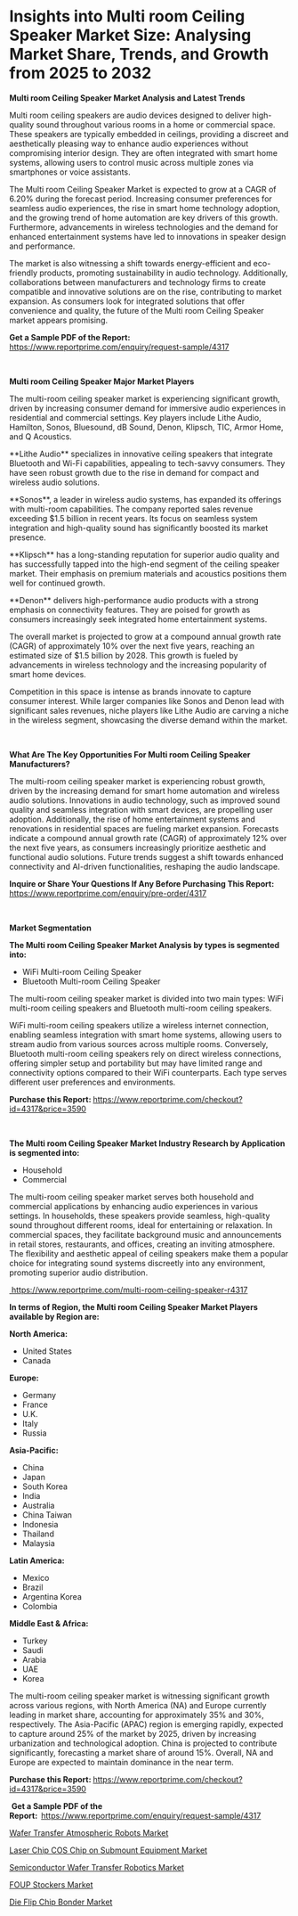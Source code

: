 <p><h1>Insights into Multi room Ceiling Speaker Market Size: Analysing Market Share, Trends, and Growth from 2025 to 2032</h1></p><p><strong>Multi room Ceiling Speaker Market Analysis and Latest Trends</strong></p>
<p><p>Multi room ceiling speakers are audio devices designed to deliver high-quality sound throughout various rooms in a home or commercial space. These speakers are typically embedded in ceilings, providing a discreet and aesthetically pleasing way to enhance audio experiences without compromising interior design. They are often integrated with smart home systems, allowing users to control music across multiple zones via smartphones or voice assistants.</p><p>The Multi room Ceiling Speaker Market is expected to grow at a CAGR of 6.20% during the forecast period. Increasing consumer preferences for seamless audio experiences, the rise in smart home technology adoption, and the growing trend of home automation are key drivers of this growth. Furthermore, advancements in wireless technologies and the demand for enhanced entertainment systems have led to innovations in speaker design and performance. </p><p>The market is also witnessing a shift towards energy-efficient and eco-friendly products, promoting sustainability in audio technology. Additionally, collaborations between manufacturers and technology firms to create compatible and innovative solutions are on the rise, contributing to market expansion. As consumers look for integrated solutions that offer convenience and quality, the future of the Multi room Ceiling Speaker market appears promising.</p></p>
<p><strong>Get a Sample PDF of the Report:&nbsp;</strong> <a href="https://www.reportprime.com/enquiry/request-sample/4317?utm_campaign=2639&utm_medium=2&utm_source=Github&utm_content=ia&utm_term=19032025&utm_id=multi-room-ceiling-speaker">https://www.reportprime.com/enquiry/request-sample/4317</a></p>
<p>&nbsp;</p>
<p><strong>Multi room Ceiling Speaker Major Market Players</strong></p>
<p><p>The multi-room ceiling speaker market is experiencing significant growth, driven by increasing consumer demand for immersive audio experiences in residential and commercial settings. Key players include Lithe Audio, Hamilton, Sonos, Bluesound, dB Sound, Denon, Klipsch, TIC, Armor Home, and Q Acoustics.</p><p>**Lithe Audio** specializes in innovative ceiling speakers that integrate Bluetooth and Wi-Fi capabilities, appealing to tech-savvy consumers. They have seen robust growth due to the rise in demand for compact and wireless audio solutions.</p><p>**Sonos**, a leader in wireless audio systems, has expanded its offerings with multi-room capabilities. The company reported sales revenue exceeding $1.5 billion in recent years. Its focus on seamless system integration and high-quality sound has significantly boosted its market presence.</p><p>**Klipsch** has a long-standing reputation for superior audio quality and has successfully tapped into the high-end segment of the ceiling speaker market. Their emphasis on premium materials and acoustics positions them well for continued growth.</p><p>**Denon** delivers high-performance audio products with a strong emphasis on connectivity features. They are poised for growth as consumers increasingly seek integrated home entertainment systems.</p><p>The overall market is projected to grow at a compound annual growth rate (CAGR) of approximately 10% over the next five years, reaching an estimated size of $1.5 billion by 2028. This growth is fueled by advancements in wireless technology and the increasing popularity of smart home devices.</p><p>Competition in this space is intense as brands innovate to capture consumer interest. While larger companies like Sonos and Denon lead with significant sales revenues, niche players like Lithe Audio are carving a niche in the wireless segment, showcasing the diverse demand within the market.</p></p>
<p>&nbsp;</p>
<p><strong>What Are The Key Opportunities For Multi room Ceiling Speaker Manufacturers?</strong></p>
<p><p>The multi-room ceiling speaker market is experiencing robust growth, driven by the increasing demand for smart home automation and wireless audio solutions. Innovations in audio technology, such as improved sound quality and seamless integration with smart devices, are propelling user adoption. Additionally, the rise of home entertainment systems and renovations in residential spaces are fueling market expansion. Forecasts indicate a compound annual growth rate (CAGR) of approximately 12% over the next five years, as consumers increasingly prioritize aesthetic and functional audio solutions. Future trends suggest a shift towards enhanced connectivity and AI-driven functionalities, reshaping the audio landscape.</p></p>
<p><strong>Inquire or Share Your Questions If Any Before Purchasing This Report:</strong> <a href="https://www.reportprime.com/enquiry/pre-order/4317?utm_campaign=2639&utm_medium=2&utm_source=Github&utm_content=ia&utm_term=19032025&utm_id=multi-room-ceiling-speaker">https://www.reportprime.com/enquiry/pre-order/4317</a></p>
<p>&nbsp;</p>
<p><strong>Market Segmentation</strong></p>
<p><strong>The Multi room Ceiling Speaker Market Analysis by types is segmented into:</strong></p>
<p><ul><li>WiFi Multi-room Ceiling Speaker</li><li>Bluetooth Multi-room Ceiling Speaker</li></ul></p>
<p><p>The multi-room ceiling speaker market is divided into two main types: WiFi multi-room ceiling speakers and Bluetooth multi-room ceiling speakers. </p><p>WiFi multi-room ceiling speakers utilize a wireless internet connection, enabling seamless integration with smart home systems, allowing users to stream audio from various sources across multiple rooms. Conversely, Bluetooth multi-room ceiling speakers rely on direct wireless connections, offering simpler setup and portability but may have limited range and connectivity options compared to their WiFi counterparts. Each type serves different user preferences and environments.</p></p>
<p><strong>Purchase this Report:&nbsp;</strong><a href="https://www.reportprime.com/checkout?id=4317&price=3590&utm_campaign=2639&utm_medium=2&utm_source=Github&utm_content=ia&utm_term=19032025&utm_id=multi-room-ceiling-speaker">https://www.reportprime.com/checkout?id=4317&price=3590</a></p>
<p>&nbsp;</p>
<p><strong>The Multi room Ceiling Speaker Market Industry Research by Application is segmented into:</strong></p>
<p><ul><li>Household</li><li>Commercial</li></ul></p>
<p><p>The multi-room ceiling speaker market serves both household and commercial applications by enhancing audio experiences in various settings. In households, these speakers provide seamless, high-quality sound throughout different rooms, ideal for entertaining or relaxation. In commercial spaces, they facilitate background music and announcements in retail stores, restaurants, and offices, creating an inviting atmosphere. The flexibility and aesthetic appeal of ceiling speakers make them a popular choice for integrating sound systems discreetly into any environment, promoting superior audio distribution.</p></p>
<p><a href="https://www.reportprime.com/multi-room-ceiling-speaker-r4317?utm_campaign=2639&utm_medium=2&utm_source=Github&utm_content=ia&utm_term=19032025&utm_id=multi-room-ceiling-speaker">&nbsp;https://www.reportprime.com/multi-room-ceiling-speaker-r4317</a></p>
<p><strong>In terms of Region, the Multi room Ceiling Speaker Market Players available by Region are:</strong></p>
<p>
    <p> <strong> North America: </strong>
        <ul>
            <li>United States</li>
            <li>Canada</li>
        </ul>
        </p> 
    <p> <strong> Europe: </strong>
        <ul>
            <li>Germany</li>
            <li>France</li>
            <li>U.K.</li>
            <li>Italy</li>
            <li>Russia</li>
        </ul>
        </p> 
    <p> <strong> Asia-Pacific: </strong>
        <ul>
            <li>China</li>
            <li>Japan</li>
            <li>South Korea</li>
            <li>India</li>
            <li>Australia</li>
            <li>China Taiwan</li>
            <li>Indonesia</li>
            <li>Thailand</li>
            <li>Malaysia</li>
        </ul>
        </p> 
    <p> <strong> Latin America: </strong>
        <ul>
            <li>Mexico</li>
            <li>Brazil</li>
            <li>Argentina Korea</li>
            <li>Colombia</li>
        </ul>
        </p> 
    <p> <strong> Middle East & Africa: </strong>
        <ul>
            <li>Turkey</li>
            <li>Saudi</li>
            <li>Arabia</li>
            <li>UAE</li>
            <li>Korea</li>
        </ul>
    </p>
    </p>
<p><p>The multi-room ceiling speaker market is witnessing significant growth across various regions, with North America (NA) and Europe currently leading in market share, accounting for approximately 35% and 30%, respectively. The Asia-Pacific (APAC) region is emerging rapidly, expected to capture around 25% of the market by 2025, driven by increasing urbanization and technological adoption. China is projected to contribute significantly, forecasting a market share of around 15%. Overall, NA and Europe are expected to maintain dominance in the near term.</p></p>
<p><strong>Purchase this Report: </strong><a href="https://www.reportprime.com/checkout?id=4317&price=3590&utm_campaign=2639&utm_medium=2&utm_source=Github&utm_content=ia&utm_term=19032025&utm_id=multi-room-ceiling-speaker">https://www.reportprime.com/checkout?id=4317&price=3590</a></p>
<p>&nbsp;<strong>Get a Sample PDF of the Report:&nbsp;&nbsp;</strong><a href="https://www.reportprime.com/enquiry/request-sample/4317?utm_campaign=2639&utm_medium=2&utm_source=Github&utm_content=ia&utm_term=19032025&utm_id=multi-room-ceiling-speaker">https://www.reportprime.com/enquiry/request-sample/4317</a></p>
<p><strong></strong></p>
<p><p><a href="https://github.com/ngozudapshi/Market-Research-Report-List-1/blob/main/wafer-transfer-atmospheric-robots-market.md?utm_campaign=2639&utm_medium=2&utm_source=Github&utm_content=ia&utm_term=19032025&utm_id=multi-room-ceiling-speaker">Wafer Transfer Atmospheric Robots Market</a></p><p><a href="https://github.com/ovtkosle/Market-Research-Report-List-1/blob/main/laser-chip-cos-chip-on-submount-equipment-market.md?utm_campaign=2639&utm_medium=2&utm_source=Github&utm_content=ia&utm_term=19032025&utm_id=multi-room-ceiling-speaker">Laser Chip COS Chip on Submount Equipment Market</a></p><p><a href="https://github.com/vitrilaoire/Market-Research-Report-List-1/blob/main/semiconductor-wafer-transfer-robotics-market.md?utm_campaign=2639&utm_medium=2&utm_source=Github&utm_content=ia&utm_term=19032025&utm_id=multi-room-ceiling-speaker">Semiconductor Wafer Transfer Robotics Market</a></p><p><a href="https://github.com/nabadeneme/Market-Research-Report-List-1/blob/main/foup-stockers-market.md?utm_campaign=2639&utm_medium=2&utm_source=Github&utm_content=ia&utm_term=19032025&utm_id=multi-room-ceiling-speaker">FOUP Stockers Market</a></p><p><a href="https://github.com/maclarensidney/Market-Research-Report-List-1/blob/main/die-flip-chip-bonder-market.md?utm_campaign=2639&utm_medium=2&utm_source=Github&utm_content=ia&utm_term=19032025&utm_id=multi-room-ceiling-speaker">Die Flip Chip Bonder Market</a></p></p>